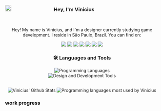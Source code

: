 
### <img src="https://i.pinimg.com/564x/6e/62/0e/6e620e51de8d5a57642f86817a91472d.jpg" width ="20"><b>ㅤﾠﾠﾠﾠﾠㅤㅤㅤ‎ Hey, I'm Vinicius </b>
<br>


<!-- About Me -->

<!-- Social -->
<div align="center"> 

<p>
Hey! My name is Vinicius, and I'm a designer currently studying game development. I reside in São Paulo, Brazil. You can find on:
</p>
  <a href="https://www.youtube.com/@viniciusenki" target="_blank"><img src="https://img.shields.io/badge/YouTube-f00d45?style=for-the-badge&logo=youtube&logoColor=white" target="_blank"></a>
  <a href="" target="_blank"><img src="https://img.shields.io/badge/Instagram-f00d45?style=for-the-badge&logo=instagram&logoColor=white" target="_blank"></a>
  <a href="" target="_blank"><img src="https://img.shields.io/badge/Twitch-f00d45?style=for-the-badge&logo=twitch&logoColor=white" target="_blank"></a>
  <a href="" target="_blank"><img src="https://img.shields.io/badge/Twitter-f00d45?style=for-the-badge&logo=twitter&logoColor=white" target="_blank"></a>
  <a href="" target="_blank"><img src="https://img.shields.io/badge/Behance-f00d45?style=for-the-badge&logo=behance&logoColor=white" target="_blank"></a>
  <a href="" target="_blank"><img src="https://img.shields.io/badge/Discord-f00d45?style=for-the-badge&logo=discord&logoColor=white" target="_blank"></a> 
  <a href=""><img src="https://img.shields.io/badge/Gmail-f00d45?style=for-the-badge&logo=gmail&logoColor=white" target="_blank"></a>
</div>


<!-- Languages and Tools -->

<div align="center"> 
    <h3 align="center">🛠️ Languages and Tools</h3>
<a><img src="https://skillicons.dev/icons?i=js,html,css,cs,unity" alt="Programming Languages"></a><br>
<a><img src="https://skillicons.dev/icons?i=ai,ps,pr,visualstudio,blender" alt="Design and Development Tools"></a>
</div>

<br>

<!-- Github Stats -->
<div align="center"> 
  
<a><img src="https://github-readme-stats.vercel.app/api?username=viniciusenki&count_private=true&show_icons=true&line_height=20&title_color=f00d45&icon_color=f00d45&text_color=ffffffcf&bg_color=131313" alt="Vinicius' Github Stats"></a>
<a><img src="https://github-readme-stats.vercel.app/api/top-langs/?username=viniciusenki&layout=compact&theme=dark&bg_color=131313&text_color=ffffffcf&title_color=f00d45&size_weight=0.5&count_weight=0.5" alt="Programming languages most used by Vinicius"></a>

</div>



### work progress
